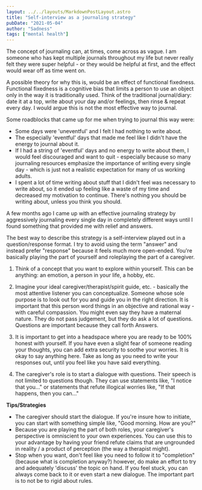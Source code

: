 ```yaml
---
layout: ../../layouts/MarkdownPostLayout.astro
title: "Self-interview as a journaling strategy"
pubDate: "2021-05-04"
author: "Sadness"
tags: ["mental health"]
---
```


The concept of journaling can, at times, come across as vague. I am someone who has kept multiple journals throughout my life but never really felt they were super helpful - or they would be helpful at first, and the effect would wear off as time went on.

A possible theory for why this is, would be an effect of functional fixedness. Functional fixedness is a cognitive bias that limits a person to use an object only in the way it is traditionally used. Think of the traditional journal/diary: date it at a top, write about your day and/or feelings, then rinse & repeat every day. I would argue this is not the most effective way to journal.

Some roadblocks that came up for me when trying to journal this way were:

- Some days were 'uneventful' and I felt I had nothing to write about.
- The especially 'eventful' days that made me feel like I didn't have the energy to journal about it.
- If I had a string of 'eventful' days and no energy to write about them, I would feel discouraged and want to quit - especially because so many journaling resources emphasize the importance of writing every single day - which is just not a realistic expectation for many of us working adults.
- I spent a lot of time writing about stuff that I didn't feel was necessary to write about, so it ended up feeling like a waste of my time and decreased my motivation to continue. There's nothing you should be writing about, unless you think you should.

A few months ago I came up with an effective journaling strategy by aggressively journaling every single day in completely different ways until I found something that provided me with relief and answers.

The best way to describe this strategy is a self-interview played out in a question/response format. I try to avoid using the term "answer" and instead prefer "response" because it feels much more open-ended. You're basically playing the part of yourself and roleplaying the part of a caregiver.

1. Think of a concept that you want to explore within yourself. This can be anything: an emotion, a person in your life, a hobby, etc.

2. Imagine your ideal caregiver/therapist/spirit guide, etc. - basically the most attentive listener you can conceptualize. Someone whose sole purpose is to look out for you and guide you in the right direction. It is important that this person word things in an objective and rational way - with careful compassion. You might even say they have a maternal nature. They do not pass judgement, but they do ask a lot of questions. Questions are important because they call forth Answers.

3. It is important to get into a headspace where you are ready to be 100% honest with yourself. If you have even a slight fear of someone reading your thoughts, you can add extra security to soothe your worries. It is okay to say anything here. Take as long as you need to write your responses out, until you feel like you have said everything.

4. The caregiver's role is to start a dialogue with questions. Their speech is not limited to questions though. They can use statements like, "I notice that you..." or statements that refute illogical worries like, "If that happens, then you can..."

**Tips/Strategies**

- The caregiver should start the dialogue. If you're insure how to initiate, you can start with something simple like, "Good morning. How are you?"
- Because you are playing the part of both roles, your caregiver's perspective is omniscient to your own experiences. You can use this to your advantage by having your friend refute claims that are ungrounded in reality / a product of perception (the way a therapist might).
- Stop when you want, don't feel like you need to follow it to "completion" (because what is completion anyway?) however, do make an effort to try and adequately 'discuss' the topic on hand. If you feel stuck, you can always come back to it or even start a new dialogue. The important part is to not be to rigid about rules.
